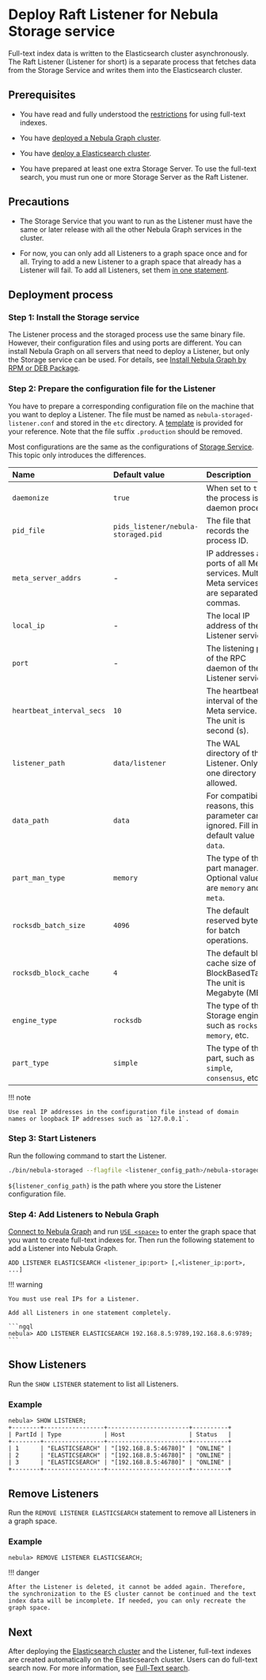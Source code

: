 # Deploy Raft Listener for Nebula Storage service

Full-text index data is written to the Elasticsearch cluster asynchronously. The Raft Listener (Listener for short) is a separate process that fetches data from the Storage Service and writes them into the Elasticsearch cluster.

## Prerequisites

* You have read and fully understood the [restrictions](../../4.deployment-and-installation/6.deploy-text-based-index/1.text-based-index-restrictions.md) for using full-text indexes.

* You have [deployed a Nebula Graph cluster](../2.compile-and-install-nebula-graph/deploy-nebula-graph-cluster.md).

* You have [deploy a Elasticsearch cluster](./2.deploy-es.md).

* You have prepared at least one extra Storage Server. To use the full-text search, you must run one or more Storage Server as the Raft Listener.

## Precautions

* The Storage Service that you want to run as the Listener must have the same or later release with all the other Nebula Graph services in the cluster.

* For now, you can only add all Listeners to a graph space once and for all. Trying to add a new Listener to a graph space that already has a Listener will fail. To add all Listeners, set them [in one statement](#step_4_add_listeners_to_nebula_graph).

## Deployment process

### Step 1: Install the Storage service

The Listener process and the storaged process use the same binary file. However, their configuration files and using ports are different. You can install Nebula Graph on all servers that need to deploy a Listener, but only the Storage service can be used. For details, see [Install Nebula Graph by RPM or DEB Package](../2.compile-and-install-nebula-graph/2.install-nebula-graph-by-rpm-or-deb.md).

### Step 2: Prepare the configuration file for the Listener

You have to prepare a corresponding configuration file on the machine that you want to deploy a Listener. The file must be named as `nebula-storaged-listener.conf` and stored in the `etc` directory. A [template](https://github.com/vesoft-inc/nebula-storage/blob/master/conf/nebula-storaged-listener.conf.production) is provided for your reference. Note that the file suffix `.production` should be removed.

Most configurations are the same as the configurations of [Storage Service](../../5.configurations-and-logs/1.configurations/4.storage-config.md). This topic only introduces the differences.

| Name                      | Default value                       | Description                                                                                  |
| :-----------              | :-----------------------            | :------------------                                                                          |
| `daemonize`               | `true`                              | When set to `true`, the process is a daemon process.                                         |
| `pid_file`                | `pids_listener/nebula-storaged.pid` | The file that records the process ID.                                                        |
| `meta_server_addrs`       | -                                   | IP addresses and ports of all Meta services. Multiple Meta services are separated by commas. |
| `local_ip`                | -                                   | The local IP address of the Listener service.                                                |
| `port`                    | -                                   | The listening port of the RPC daemon of the Listener service.                                |
| `heartbeat_interval_secs` | `10`                                | The heartbeat interval of the Meta service. The unit is second (s).                          |
| `listener_path`           | `data/listener`                     | The WAL directory of the Listener. Only one directory is allowed.                            |
| `data_path`               | `data`                              | For compatibility reasons, this parameter can be ignored. Fill in the default value `data`.  |
| `part_man_type`           | `memory`                            | The type of the part manager. Optional values ​​are `memory` and `meta`.                     |
| `rocksdb_batch_size`      | `4096`                              | The default reserved bytes for batch operations.                                             |
| `rocksdb_block_cache`     | `4`                                 | The default block cache size of BlockBasedTable. The unit is Megabyte (MB).                  |
| `engine_type`             | `rocksdb`                           | The type of the Storage engine, such as `rocksdb`, `memory`, etc.                            |
| `part_type`               | `simple`                            | The type of the part, such as `simple`, `consensus`, etc.                                    |

!!! note

    Use real IP addresses in the configuration file instead of domain names or loopback IP addresses such as `127.0.0.1`.

### Step 3: Start Listeners

Run the following command to start the Listener.

```bash
./bin/nebula-storaged --flagfile <listener_config_path>/nebula-storaged-listener.conf
```

`${listener_config_path}` is the path where you store the Listener configuration file.

### Step 4: Add Listeners to Nebula Graph

[Connect to Nebula Graph](../../2.quick-start/3.connect-to-nebula-graph.md) and run [`USE <space>`](../../3.ngql-guide/9.space-statements/2.use-space.md) to enter the graph space that you want to create full-text indexes for. Then run the following statement to add a Listener into Nebula Graph.

```ngql
ADD LISTENER ELASTICSEARCH <listener_ip:port> [,<listener_ip:port>, ...]
```

!!! warning

    You must use real IPs for a Listener.

    Add all Listeners in one statement completely.

    ```ngql
    nebula> ADD LISTENER ELASTICSEARCH 192.168.8.5:9789,192.168.8.6:9789;
    ```

## Show Listeners

Run the `SHOW LISTENER` statement to list all Listeners.

### Example

```ngql
nebula> SHOW LISTENER;
+--------+-----------------+-----------------------+----------+
| PartId | Type            | Host                  | Status   |
+--------+-----------------+-----------------------+----------+
| 1      | "ELASTICSEARCH" | "[192.168.8.5:46780]" | "ONLINE" |
| 2      | "ELASTICSEARCH" | "[192.168.8.5:46780]" | "ONLINE" |
| 3      | "ELASTICSEARCH" | "[192.168.8.5:46780]" | "ONLINE" |
+--------+-----------------+-----------------------+----------+
```

## Remove Listeners

Run the `REMOVE LISTENER ELASTICSEARCH` statement to remove all Listeners in a graph space.

### Example

```ngql
nebula> REMOVE LISTENER ELASTICSEARCH;
```

!!! danger

    After the Listener is deleted, it cannot be added again. Therefore, the synchronization to the ES cluster cannot be continued and the text index data will be incomplete. If needed, you can only recreate the graph space.

## Next

After deploying the [Elasticsearch cluster](2.deploy-es.md) and the Listener, full-text indexes are created automatically on the Elasticsearch cluster. Users can do full-text search now. For more information, see [Full-Text search](../../3.ngql-guide/15.full-text-index-statements/1.search-with-text-based-index.md).

